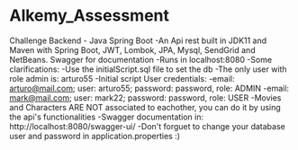 # Alkemy_Assessment
Challenge Backend - Java Spring Boot
-An Api rest built in JDK11 and Maven with Spring Boot, JWT, Lombok, JPA, Mysql, SendGrid and NetBeans. Swagger for documentation
-Runs in localhost:8080
-Some clarifications: 
	-Use the initialScript.sql file to set the db
	-The only user with role admin is: arturo55
	-Initial script User credentials:
		-email: arturo@mail.com; user: arturo55; password: password, role: ADMIN
		-email: mark@mail.com; user: mark22;  password: password, role: USER
	-Movies and Characters ARE NOT associated to eachother, you can do it by using the api's functionalities
	-Swagger documentation in: http://localhost:8080/swagger-ui/
	-Don't forguet to change your database user and password in application.properties :)
